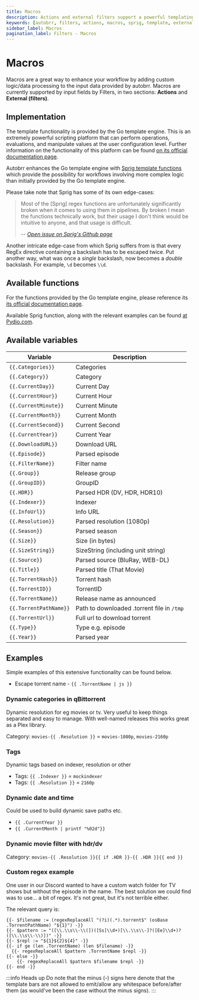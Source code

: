 ```yaml
---
title: Macros
description: Actions and external filters support a powerful templating engine which you might not want to miss out on!
keywords: [autobrr, filters, actions, macros, sprig, template, external]
sidebar_label: Macros
pagination_label: Filters - Macros
---
```


# Macros

Macros are a great way to enhance your workflow by adding custom logic/data processing to the input data provided by autobrr. Macros are currently supported by input fields by Filters, in two sections: <strong>Actions</strong> and <strong>External (filters)</strong>.

## Implementation

The template functionality is provided by the Go template engine. This is an extremely powerful scripting platform that can perform operations, evaluations, and manipulate values at the user configuration level. Further information on the functionality of this platform can be found [on its official documentation page](https://pkg.go.dev/text/template).

Autobrr enhances the Go template engine with [Sprig template functions](https://masterminds.github.io/sprig/) which provide the possibility for workflows involving more complex logic than initially provided by the Go template engine.

Please take note that Sprig has some of its own edge-cases:

> Most of the [Sprig] regex functions are unfortunately significantly broken when it comes to using them in pipelines. By broken I mean the functions technically work, but their usage I don't think would be intuitive to anyone, and that usage is difficult.
>
> -- <cite>[Open issue on Sprig's Github page](https://github.com/Masterminds/sprig/issues/86)</cite>

Another intricate edge-case from which Sprig suffers from is that every RegEx directive containing a backslash has to be escaped twice. Put another way, what was once a _single_ backslash, now becomes a _double_ backslash. For example, `\d` becomes `\\d`.

## Available functions

For the functions provided by the Go template engine, please reference its [its official documentation page](https://pkg.go.dev/text/template).

Available Sprig function, along with the relevant examples can be found [at Pydio.com](https://pydio.com/en/docs/cells-flows/sprig).

## Available variables

| Variable               | Description                                |
| ---------------------- | ------------------------------------------ |
| `{{.Categories}}`      | Categories                                 |
| `{{.Category}}`        | Category                                   |
| `{{.CurrentDay}}`      | Current Day                                |
| `{{.CurrentHour}}`     | Current Hour                               |
| `{{.CurrentMinute}}`   | Current Minute                             |
| `{{.CurrentMonth}}`    | Current Month                              |
| `{{.CurrentSecond}}`   | Current Second                             |
| `{{.CurrentYear}}`     | Current Year                               |
| `{{.DownloadURL}}`     | Download URL                               |
| `{{.Episode}}`         | Parsed episode                             |
| `{{.FilterName}}`      | Filter name                                |
| `{{.Group}}`           | Release group                              |
| `{{.GroupID}}`         | GroupID                                    |
| `{{.HDR}}`             | Parsed HDR (DV, HDR, HDR10)                |
| `{{.Indexer}}`         | Indexer                                    |
| `{{.InfoUrl}}`         | Info URL                                   |
| `{{.Resolution}}`      | Parsed resolution (1080p)                  |
| `{{.Season}}`          | Parsed season                              |
| `{{.Size}}`            | Size (in bytes)                            |
| `{{.SizeString}}`      | SizeString (including unit string)         |
| `{{.Source}}`          | Parsed source (BluRay, WEB-DL)             |
| `{{.Title}}`           | Parsed title (That Movie)                  |
| `{{.TorrentHash}}`     | Torrent hash                               |
| `{{.TorrentID}}`       | TorrentID                                  |
| `{{.TorrentName}}`     | Release name as announced                  |
| `{{.TorrentPathName}}` | Path to downloaded .torrent file in `/tmp` |
| `{{.TorrentUrl}}`      | Full url to download torrent               |
| `{{.Type}}`            | Type e.g. episode                          |
| `{{.Year}}`            | Parsed year                                |

## Examples

Simple examples of this extensive functionality can be found below.

- Escape torrent name - `{{ .TorrentName | js }}`

### Dynamic categories in qBittorrent

Dynamic resolution for eg movies or tv. Very useful to keep things separated and easy to manage. With well-named releases this works great as a Plex library.

Category: `movies-{{ .Resolution }}` = `movies-1080p`, `movies-2160p`

### Tags

Dynamic tags based on indexer, resolution or other

- Tags: `{{ .Indexer }}` = `mockindexer`
- Tags: `{{ .Resolution }}` = `2160p`

### Dynamic date and time

Could be used to build dynamic save paths etc.

- `{{ .CurrentYear }}`
- `{{ .CurrentMonth | printf "%02d"}}`

### Dynamic movie filter with hdr/dv

Category: `movies-{{ .Resolution }}{{ if .HDR }}-{{ .HDR }}{{ end }}`

### Custom regex example

One user in our Discord wanted to have a custom watch folder for TV shows but without the episode in the name.
The best solution we could find was to use... a bit of regex. It's not great, but it's not terrible either.

The relevant query is:

```
{{- $filename := (regexReplaceAll "(?i)(.*).torrent$" (osBase .TorrentPathName) "${1}") -}}
{{- $pattern := "([\\.\\s\\-\\(])([Ss]\\d+)[\\.\\s\\-]?([Ee]\\d+)?([\\.\\s\\-\\)])" -}}
{{- $repl := "${1}${2}${4}" -}}
{{- if ge (len .TorrentName) (len $filename) -}}
  {{- regexReplaceAll $pattern .TorrentName $repl -}}
{{- else -}}
	{{- regexReplaceAll $pattern $filename $repl -}}
{{- end -}}
```

:::info Heads up
Do note that the minus (-) signs here denote that the template bars are not allowed to emit/allow any whitespace before/after them (as would've been the case without the minus signs).
:::
